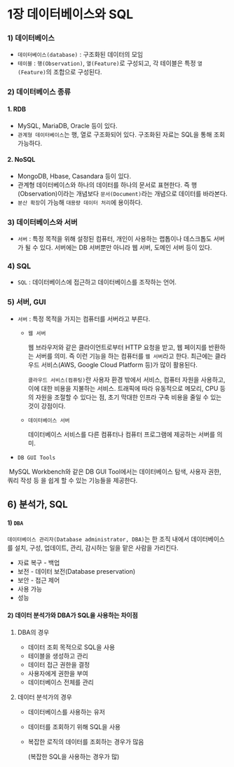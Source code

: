 # 1장 데이터베이스와 SQL

### 1) 데이터베이스

* `데이터베이스(database)` : 구조화된 데이터의 모임
* `테이블` : `행(Observation)`, `열(Feature)`로 구성되고, 각 테이블은 특정 `열(Feature)`의 조합으로 구성된다.



### 2) 데이터베이스 종류



#### 1. RDB

* MySQL, MariaDB, Oracle 등이 있다.
* `관계형 데이터베이스`는 행, 열로 구조화되어 있다. 구조화된 자료는 SQL을 통해 조회 가능하다.



#### 2. NoSQL

* MongoDB, Hbase, Casandara 등이 있다.
* 관계형 데이터베이스와 하나의 데이터를 하나의 문서로 표현한다. 즉 행(Observation)이라는 개념보다 `문서(Document)`라는 개념으로 데이터를 바라본다.
* `분산 확장`이 가능해 `대용량 데이터 처리`에 용이하다.



### 3) 데이터베이스와 서버



* `서버` : 특정 목적을 위해 설정된 컴퓨터, 개인이 사용하는 랩톱이나 데스크톱도 서버가 될 수 있다. 서버에는 DB 서버뿐만 아니라 웹 서버, 도메인 서버 등이 있다.



### 4) SQL

* `SQL` : 데이터베이스에 접근하고 데이터베이스를 조작하는 언어.



### 5) 서버, GUI

* `서버` : 특정 목적을 가지는 컴퓨터를 서버라고 부른다.

  * `웹 서버`

    웹 브라우저와 같은 클라이언트로부터 HTTP 요청을 받고, 웹 페이지를 반환하는 서버를 의미. 즉 이런 기능을 하는 컴퓨터를 `웹 서버`라고 한다. 최근에는 클라우드 서비스(AWS, Google Cloud Platform 등)가 많이 활용된다.

    `클라우드 서비스(컴퓨팅)`란 사용자 환경 밖에서 서비스, 컴퓨터 자원을 사용하고, 이에 대한 비용을 지불하는 서비스. 트래픽에 따라 유동적으로 메모리, CPU 등의 자원을 조절할 수 있다는 점, 초기 막대한 인프라 구축 비용을 줄일 수 있는 것이 강점이다.

  * `데이터베이스 서버`

    데이터베이스 서비스를 다른 컴퓨터나 컴퓨터 프로그램에 제공하는 서버를 의미.

* `DB GUI Tools`

​		MySQL Workbench와 같은 DB GUI Tool에서는 데이터베이스 탐색, 사용자 권한, 쿼리 작성 등		을 쉽게 할 수 있는 기능들을 제공한다.



## 6) 분석가, SQL

#### 1) `DBA`

`데이터베이스 관리자(Database administrator, DBA)`는 한 조직 내에서 데이터베이스를 설치, 구성, 업데이트, 관리, 감시하는 일을 맡은 사람을 가리킨다.

* 자료 복구 - 백업
* 보전 - 데이터 보전(Database preservation)
* 보안 - 접근 제어
* 사용 가능
* 성능



#### 2) 데이터 분석가와 DBA가 SQL을 사용하는 차이점

1. DBA의 경우

   * 데이터 조회 목적으로 SQL을 사용
   * 테이블을 생성하고 관리
   * 데이터 접근 권한을 결정
   * 사용자에게 권한을 부여
   * 데이터베이스 전체를 관리

2. 데이터 분석가의 경우

   * 데이터베이스를 사용하는 유저

   * 데이터를 조회하기 위해 SQL을 사용

   * 복잡한 로직의 데이터를 조회하는 경우가 많음

     (복잡한 SQL을 사용하는 경우가 많)
